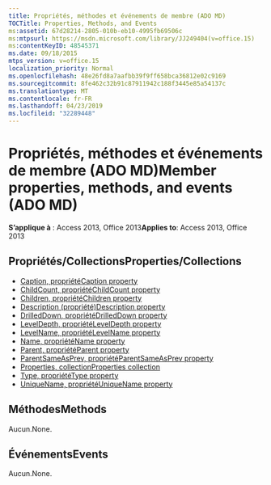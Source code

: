 ```yaml
---
title: Propriétés, méthodes et événements de membre (ADO MD)
TOCTitle: Properties, Methods, and Events
ms:assetid: 67d28214-2805-010b-eb10-4995fb69506c
ms:mtpsurl: https://msdn.microsoft.com/library/JJ249404(v=office.15)
ms:contentKeyID: 48545371
ms.date: 09/18/2015
mtps_version: v=office.15
localization_priority: Normal
ms.openlocfilehash: 48e26fd8a7aafbb39f9ff658bca36812e02c9169
ms.sourcegitcommit: 8fe462c32b91c87911942c188f3445e85a54137c
ms.translationtype: MT
ms.contentlocale: fr-FR
ms.lasthandoff: 04/23/2019
ms.locfileid: "32289448"
---
```

# <a name="member-properties-methods-and-events-ado-md"></a><span data-ttu-id="3ba64-102">Propriétés, méthodes et événements de membre (ADO MD)</span><span class="sxs-lookup"><span data-stu-id="3ba64-102">Member properties, methods, and events (ADO MD)</span></span>

<span data-ttu-id="3ba64-103">**S’applique à** : Access 2013, Office 2013</span><span class="sxs-lookup"><span data-stu-id="3ba64-103">**Applies to**: Access 2013, Office 2013</span></span>

## <a name="propertiescollections"></a><span data-ttu-id="3ba64-104">Propriétés/Collections</span><span class="sxs-lookup"><span data-stu-id="3ba64-104">Properties/Collections</span></span>

- [<span data-ttu-id="3ba64-105">Caption, propriété</span><span class="sxs-lookup"><span data-stu-id="3ba64-105">Caption property</span></span>](caption-property-ado-md.md)
- [<span data-ttu-id="3ba64-106">ChildCount, propriété</span><span class="sxs-lookup"><span data-stu-id="3ba64-106">ChildCount property</span></span>](childcount-property-ado-md.md)
- [<span data-ttu-id="3ba64-107">Children, propriété</span><span class="sxs-lookup"><span data-stu-id="3ba64-107">Children property</span></span>](children-property-ado-md.md)
- [<span data-ttu-id="3ba64-108">Description (propriété)</span><span class="sxs-lookup"><span data-stu-id="3ba64-108">Description property</span></span>](description-property-ado-md.md)
- [<span data-ttu-id="3ba64-109">DrilledDown, propriété</span><span class="sxs-lookup"><span data-stu-id="3ba64-109">DrilledDown property</span></span>](drilleddown-property-ado-md.md)
- [<span data-ttu-id="3ba64-110">LevelDepth, propriété</span><span class="sxs-lookup"><span data-stu-id="3ba64-110">LevelDepth property</span></span>](leveldepth-property-ado-md.md)
- [<span data-ttu-id="3ba64-111">LevelName, propriété</span><span class="sxs-lookup"><span data-stu-id="3ba64-111">LevelName property</span></span>](levelname-property-ado-md.md)
- [<span data-ttu-id="3ba64-112">Name, propriété</span><span class="sxs-lookup"><span data-stu-id="3ba64-112">Name property</span></span>](name-property-ado-md.md)
- [<span data-ttu-id="3ba64-113">Parent, propriété</span><span class="sxs-lookup"><span data-stu-id="3ba64-113">Parent property</span></span>](parent-property-ado-md.md)
- [<span data-ttu-id="3ba64-114">ParentSameAsPrev, propriété</span><span class="sxs-lookup"><span data-stu-id="3ba64-114">ParentSameAsPrev property</span></span>](parentsameasprev-property-ado-md.md)
- [<span data-ttu-id="3ba64-115">Properties, collection</span><span class="sxs-lookup"><span data-stu-id="3ba64-115">Properties collection</span></span>](properties-collection-ado.md)
- [<span data-ttu-id="3ba64-116">Type, propriété</span><span class="sxs-lookup"><span data-stu-id="3ba64-116">Type property</span></span>](type-property-ado-md.md)
- [<span data-ttu-id="3ba64-117">UniqueName, propriété</span><span class="sxs-lookup"><span data-stu-id="3ba64-117">UniqueName property</span></span>](uniquename-property-ado-md.md)


## <a name="methods"></a><span data-ttu-id="3ba64-118">Méthodes</span><span class="sxs-lookup"><span data-stu-id="3ba64-118">Methods</span></span>

<span data-ttu-id="3ba64-119">Aucun.</span><span class="sxs-lookup"><span data-stu-id="3ba64-119">None.</span></span>

## <a name="events"></a><span data-ttu-id="3ba64-120">Événements</span><span class="sxs-lookup"><span data-stu-id="3ba64-120">Events</span></span>

<span data-ttu-id="3ba64-121">Aucun.</span><span class="sxs-lookup"><span data-stu-id="3ba64-121">None.</span></span>

